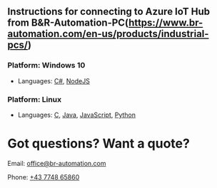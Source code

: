 

## Instructions for connecting to Azure IoT Hub from B&R-Automation-PC(https://www.br-automation.com/en-us/products/industrial-pcs/)
### Platform: Windows 10
- Languages: [C#](/azure-iothub-windows-c#-instructions-B&R-apc.md), [NodeJS](/azure-iothub-windows-nodejs-instructions-B&R-apc.md)
### Platform: Linux
- Languages: [C](/azure-iothub-linux-c-instructions-B&R-apc.md), [Java](/azure-iothub-linux-java-instructions-B&R-apc.md), [JavaScript](/azure-iothub-linux-js-instructions-B&R-apc.md), [Python](/azure-iothub-linux-python-instructions-B&R-apc.md)

 


# Got questions? Want a quote?
Email: [office@br-automation.com](mailto:office@br-automation.com)

Phone: [+43 7748 65860](callto:+43774865860)
